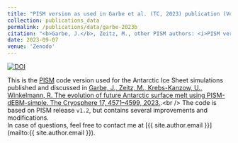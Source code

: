 ```yaml
---
title: "PISM version as used in Garbe et al. (TC, 2023) publication (Version v1.2-debm-simple-antarctica)"
collection: publications_data
permalink: /publications/data/garbe-2023b
citation: "<b>Garbe, J.</b>, Zeitz, M., other PISM authors: <i>PISM version as used in Garbe et al. (TC, 2023) publication (Version v1.2-debm-simple-antarctica)</i>, Zenodo, DOI: <a href='https://doi.org/10.5281/zenodo.8325074'>10.5281/zenodo.8325074</a>, 2023."
date: 2023-09-07
venue: 'Zenodo'
---
```


[![DOI](https://zenodo.org/badge/DOI/10.5281/zenodo.8325074.svg)](https://doi.org/10.5281/zenodo.8325074)

This is the [PISM](https://www.pism.io/ "https://www.pism.io/") code version used for the Antarctic Ice Sheet simulations published and discussed in [Garbe, J., Zeitz, M., Krebs-Kanzow, U., Winkelmann, R. The evolution of future Antarctic surface melt using PISM-dEBM-simple. The Cryosphere 17, 4571–4599, 2023.](https://doi.org/10.5194/tc-17-4571-2023 "https://doi.org/10.5194/tc-17-4571-2023").<br />
The code is based on PISM release `v1.2`, but contains several improvements and modifications.<br />
In case of questions, feel free to contact me at [{{ site.author.email }}](mailto:{{ site.author.email }}).
